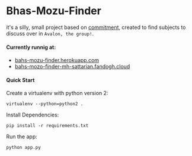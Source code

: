 # Bhas-Mozu-Finder
it's a silly, small project based on [commitment](https://github.com/ngerakines/commitment), created to find subjects to discuss over in `Avalon, the group!`.

#### Currently runnig at:
- [bahs-mozu-finder.herokuapp.com](https://bahs-mozu-finder.herokuapp.com)
- [bahs-mozo-finder-mh-sattarian.fandogh.cloud](https://bahs-mozo-finder-mh-sattarian.fandogh.cloud)


#### Quick Start

Create a virtualenv with python version 2:

```shell
virtualenv --python=python2 .
```

Install Dependencies:

```shell
pip install -r requirements.txt
```

Run the app:

```shell
python app.py
```
